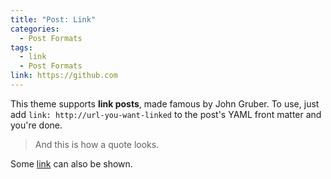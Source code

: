 ```yaml
---
title: "Post: Link"
categories:
  - Post Formats
tags:
  - link
  - Post Formats
link: https://github.com
---
```


This theme supports **link posts**, made famous by John Gruber. To use, just add `link: http://url-you-want-linked` to the post's YAML front matter and you're done.

> And this is how a quote looks.

Some [link](https://naver.com) can also be shown.
